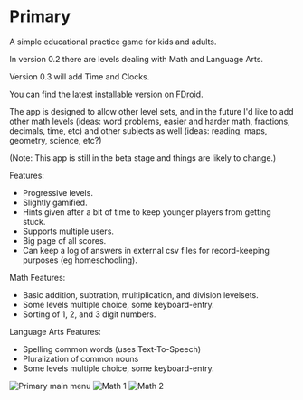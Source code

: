# Primary

A simple educational practice game for kids and adults.

In version 0.2 there are levels dealing with Math and Language Arts.

Version 0.3 will add Time and Clocks.

You can find the latest installable version on [FDroid](https://f-droid.org/repository/browse/?fdid=com.quaap.primary).

The app is designed to allow other level sets, and in the future I'd like to add 
other math levels (ideas: word problems, easier and harder math,  fractions, decimals, time, etc) and other subjects 
as well (ideas: reading, maps, geometry, science, etc?)

(Note: This app is still in the beta stage and things are likely to change.)

Features:
* Progressive levels.
* Slightly gamified.
* Hints given after a bit of time to keep younger players from getting stuck.
* Supports multiple users.
* Big page of all scores.
* Can keep a log of answers in external csv files for record-keeping  purposes (eg homeschooling).

Math Features:
* Basic addition, subtration, multiplication, and division levelsets.
* Some levels multiple choice, some keyboard-entry.
* Sorting of 1, 2, and 3 digit numbers.

Language Arts Features:
* Spelling common words (uses Text-To-Speech)
* Pluralization of common nouns
* Some levels multiple choice, some keyboard-entry.

![Primary main menu](http://quaap.com/D/media/pa.png)
![Math 1](http://quaap.com/D/media/pe.png)
![Math 2](http://quaap.com/D/media/pi.png)


